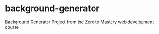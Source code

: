 # background-generator
Background Generator Project from the Zero to Mastery web development course
